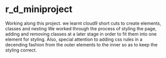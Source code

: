 
# r_d_miniproject

Working along this project.
we learnt cloud9 short cuts to create elements, classes and nesting
We worked through the process of styling the page, adding and removing classes at a later stage in order to fit them into one element for styling.
Also, special attention to adding css rules in a decending fashion from the outer elements to the inner so as to keep the styling correct.
